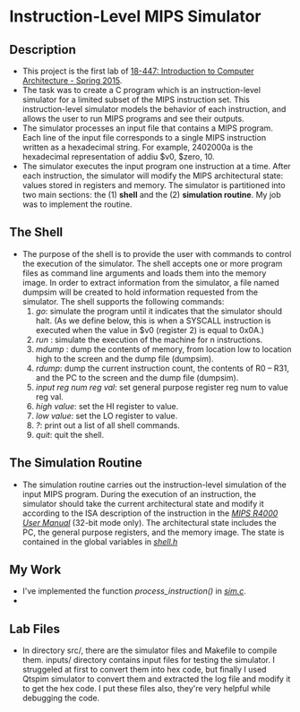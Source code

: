 # Instruction-Level MIPS Simulator

## Description
- This project is the first lab of [18-447: Introduction to Computer Architecture - Spring 2015](https://course.ece.cmu.edu/~ece447/s15/doku.php?id=start).
- The task was to create a C program which is an instruction-level simulator for a limited subset of the MIPS instruction set. This instruction-level simulator models the behavior of each instruction, and allows the user to run MIPS programs and see their outputs.
- The simulator processes an input file that contains a MIPS program. Each line of the input file corresponds to a single MIPS instruction written as a hexadecimal string. For example, 2402000a is the hexadecimal representation of addiu $v0, $zero, 10.
- The simulator executes the input program one instruction at a time. After each instruction, the simulator will modify the MIPS architectural state: values stored in registers and memory. The simulator is partitioned into two main sections: the (1) **shell** and the (2) **simulation routine**. My job was to implement the routine.

## The Shell
- The purpose of the shell is to provide the user with commands to control the execution of the simulator. The shell accepts one or more program files as command line arguments and loads them into the memory image. In order to extract information from the simulator, a file named dumpsim will be created to hold information requested from the simulator. The shell supports the following commands:
  1. *go*: simulate the program until it indicates that the simulator should halt. (As we define below, this is when a SYSCALL instruction is executed when the value in $v0 (register 2) is equal to 0x0A.)
  2. *run <n>*: simulate the execution of the machine for n instructions.
  3. *mdump <low> <high>*: dump the contents of memory, from location low to location high to the screen and the dump file (dumpsim).
  4. *rdump*: dump the current instruction count, the contents of R0 – R31, and the PC to the screen and the dump file (dumpsim).
  5. *input reg num reg val*: set general purpose register reg num to value reg val.
  6. *high value*: set the HI register to value.
  7. *low value*: set the LO register to value.
  8. *?*: print out a list of all shell commands.
  9. *quit*: quit the shell.

## The Simulation Routine
- The simulation routine carries out the instruction-level simulation of the input MIPS program. During the execution of an instruction, the simulator should take the current architectural state and modify it according to the ISA description of the instruction in the [*MIPS R4000 User Manual*](https://github.com/Alighorab/instruction-level-MIPS-simulator/blob/main/MIPSISA.pdf) (32-bit mode only). The architectural state includes the PC, the general purpose registers, and the memory image. The state is contained in the global variables in [*shell.h*](https://github.com/Alighorab/instruction-level-MIPS-simulator/blob/main/src/shell.h)

## My Work
- I've implemented the function *process_instruction()* in [*sim.c*](https://github.com/Alighorab/instruction-level-MIPS-simulator/blob/main/src/sim.c).
- [**Simulator design**]:
![](https://github.com/Alighorab/instruction-level-MIPS-simulator/blob/main/MIPS%20simulator.png)

## Lab Files
- In directory src/, there are the simulator files and Makefile to compile them. inputs/ directory contains input files for testing the simulator. I struggeled at first to convert them into hex code, but finally I used Qtspim simulator to convert them and extracted the log file and modify it to get the hex code. I put these files also, they're very helpful while debugging the code.

